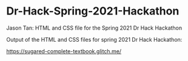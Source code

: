 # Dr-Hack-Spring-2021-Hackathon
Jason Tan: HTML and CSS file for the Spring 2021 Dr Hack Hackathon

Output of the HTML and CSS files for spring 2021 Dr Hack Hackathon:

https://sugared-complete-textbook.glitch.me/
